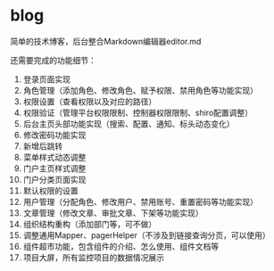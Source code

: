 # blog
简单的技术博客，后台整合Markdown编辑器editor.md

还需要完成的功能细节：
1. 登录页面实现
2. 角色管理（添加角色、修改角色、赋予权限、禁用角色等功能实现）
3. 权限设置（查看权限以及对应的路径）
4. 权限验证（管理平台权限限制、控制器权限限制、shiro配置调整）
5. 后台主页头部功能实现（搜索、配置、通知、标头动态变化）
6. 修改密码功能实现
7. 新增后跳转
8. 菜单样式动态调整
9. 门户主页样式调整
10. 门户分类页面实现
11. 默认权限的设置
12. 用户管理（分配角色、修改用户、禁用账号、重置密码等功能实现）
13. 文章管理（修改文章、审批文章、下架等功能实现）
14. 组织结构重构（添加部门等，可不做） 
15. 调整通用Mapper、pagerHelper（不涉及到链接查询分页，可以使用）
16. 组件超市功能，包含组件的介绍、怎么使用、组件文档等
17. 项目大屏，所有监控项目的数据情况展示
